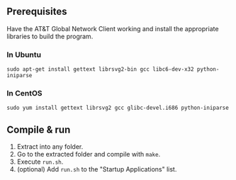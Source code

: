 ## Prerequisites

Have the AT&T Global Network Client working and install the appropriate
libraries to build the program.

### In Ubuntu

    sudo apt-get install gettext librsvg2-bin gcc libc6-dev-x32 python-iniparse

### In CentOS

    sudo yum install gettext librsvg2 gcc glibc-devel.i686 python-iniparse

## Compile & run

1. Extract into any folder.
2. Go to the extracted folder and compile with `make`.
3. Execute `run.sh`.
4. (optional) Add `run.sh` to the "Startup Applications" list.
